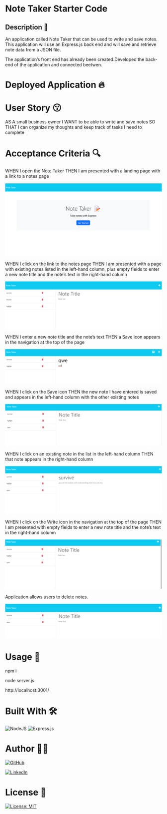 # Note Taker Starter Code

## Description 📖

An application called Note Taker that can be used to write and save notes. This application will use an Express.js back end and will save and retrieve note data from a JSON file.

The application’s front end has already been created.Developed the back-end of the application and connected beetwen.

# Deployed Application 🔥



# User Story 😗

AS A small business owner
I WANT to be able to write and save notes
SO THAT I can organize my thoughts and keep track of tasks I need to complete

# Acceptance Criteria 🔍


WHEN I open the Note Taker
THEN I am presented with a landing page with a link to a notes page

![alt text](./public/assets/images/1.png)

WHEN I click on the link to the notes page
THEN I am presented with a page with existing notes listed in the left-hand column, plus empty fields to enter a new note title and the note’s text in the right-hand column

![alt text](./public/assets/images/2.png)

WHEN I enter a new note title and the note’s text
THEN a Save icon appears in the navigation at the top of the page

![alt text](./public/assets/images/3.png)

WHEN I click on the Save icon
THEN the new note I have entered is saved and appears in the left-hand column with the other existing notes

![alt text](./public/assets/images/4.png)

WHEN I click on an existing note in the list in the left-hand column
THEN that note appears in the right-hand column

![alt text](./public/assets/images/5.png)

WHEN I click on the Write icon in the navigation at the top of the page
THEN I am presented with empty fields to enter a new note title and the note’s text in the right-hand column

![alt text](./public/assets/images/6.png)

Application allows users to delete notes.

![alt text](./public/assets/images/7.png)


# Usage 🔌

npm i

node server.js

http://localhost:3001/

# Built With 🛠

![NodeJS](https://img.shields.io/badge/node.js-6DA55F?style=for-the-badge&logo=node.js&logoColor=white)
![Express.js](https://img.shields.io/badge/express.js-%23404d59.svg?style=for-the-badge&logo=express&logoColor=%2361DAFB)

# Author 👩‍💻

[![GitHub](https://img.shields.io/badge/github-%23121011.svg?style=for-the-badge&logo=github&logoColor=white)][1]

[1]: https://github.com/poucoLouco

[![LinkedIn](https://img.shields.io/badge/linkedin-%230077B5.svg?style=for-the-badge&logo=linkedin&logoColor=white)][2]

[2]:https://www.linkedin.com/in/roksolana-odynak-25728025a






# License 📄

[![License: MIT](https://img.shields.io/badge/License-MIT-yellow.svg)](https://opensource.org/licenses/MIT)
